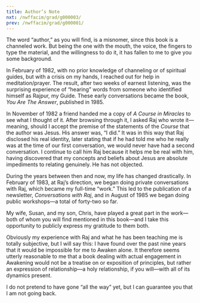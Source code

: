```yaml
---
title: Author’s Note 
nxt: /nwffacim/grad/g000003/
prev: /nwffacim/grad/g000001/
---
```


The word “author,” as you will find, is a misnomer, since this book is a
channeled work. But being the one with the mouth, the voice, the fingers
to type the material, and the willingness to do it, it has fallen to me
to give you some background.

In February of 1982, with no prior knowledge of channeling or of
spiritual guides, but with a crisis on my hands, I reached out for help
in meditation/prayer. The result, after two weeks of earnest listening,
was the surprising experience of “hearing” words from someone who
identified himself as Rajpur, my Guide. These early conversations became
the book, *You Are The Answer*, published in 1985.

In November of 1982 a friend handed me a copy of 
*A Course in Miracles* to see what I
thought of it. After browsing through it, I asked Raj who wrote
it—meaning, should I accept the premise of the statements of the *Course*
that the author was Jesus. His answer was, “I did.” It was in this way
that Raj disclosed his real identity, later stating that if he had told
me who he really was at the time of our first conversation, we would
never have had a second conversation. I continue to call him Raj because
it helps me be real with him, having discovered that my concepts and
beliefs about Jesus are absolute impediments to relating genuinely. He
has not objected.

During the years between then and now, my life has changed drastically.
In February of 1983, at Raj’s direction, we began doing private
conversations with Raj, which became my full-time “work.” This led to
the publication of a newsletter, *Conversations with Raj*, and in August
of 1985 we began doing public workshops—a total of forty-two so far.

My wife, Susan, and my son, Chris, have played a great part in the
work—both of whom you will find mentioned in this book—and I take this
opportunity to publicly express my gratitude to them both.

Obviously my experience with Raj and what he has been teaching me is
totally subjective, but I will say this: I have found over the past nine
years that it would be impossible for me to Awaken alone. It therefore
seems utterly reasonable to me that a book dealing with actual
engagement in Awakening would not be a treatise on or exposition of
principles, but rather an expression of relationship—a holy
relationship, if you will—with all of its dynamics present.

I do not pretend to have gone “all the way” yet, but I can guarantee you
that I am not going back.
